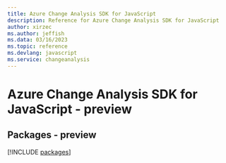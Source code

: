 ```yaml
---
title: Azure Change Analysis SDK for JavaScript
description: Reference for Azure Change Analysis SDK for JavaScript
author: xirzec
ms.author: jeffish
ms.data: 03/16/2023
ms.topic: reference
ms.devlang: javascript
ms.service: changeanalysis
---
```

# Azure Change Analysis SDK for JavaScript - preview
## Packages - preview
[!INCLUDE [packages](change-analysis-index.md)]
